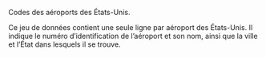 Codes des aéroports des États-Unis.<p> </p>Ce jeu de données contient une seule ligne par aéroport des États-Unis. Il indique le numéro d’identification de l’aéroport et son nom, ainsi que la ville et l’État dans lesquels il se trouve.

<!---HONumber=July15_HO2-->